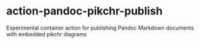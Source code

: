 # action-pandoc-pikchr-publish
Experimental container action for publishing Pandoc Markdown documents with embedded pikchr diagrams

